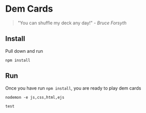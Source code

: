 # Dem Cards

> "You can shuffle my deck any day!" *- Bruce Forsyth*

## Install

Pull down and run

    npm install

## Run

Once you have run `npm install`, you are ready to play dem cards

    nodemon -e js,css,html,ejs

    test